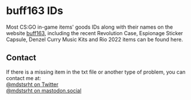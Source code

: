 # buff163 IDs

Most CS:GO in-game items' goods IDs along with their names on the website [buff163](https://buff.163.com), including the recent Revolution Case, Espionage Sticker Capsule, Denzel Curry Music Kits and Rio 2022 items can be found here.

## Contact

If there is a missing item in the txt file or another type of problem, you can contact me at:<br>
[@mdstsrht on Twitter](https://twitter.com/mdstsrht)<br>
[@mdstsrht on mastodon.social](https://mastodon.social/@mdstsrht)
